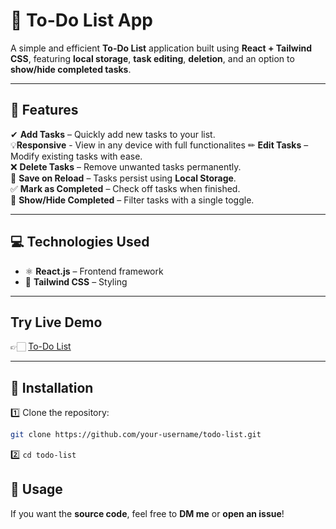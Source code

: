 # 📝 To-Do List App 

A simple and efficient **To-Do List** application built using **React + Tailwind CSS**, featuring **local storage**, **task editing**, **deletion**, and an option to **show/hide completed tasks**.

---

## 🌟 Features

✔ **Add Tasks** – Quickly add new tasks to your list.  
💡**Responsive** - View in any device with full functionalites 
✏ **Edit Tasks** – Modify existing tasks with ease.  
❌ **Delete Tasks** – Remove unwanted tasks permanently.  
🔄 **Save on Reload** – Tasks persist using **Local Storage**.  
✅ **Mark as Completed** – Check off tasks when finished.  
👀 **Show/Hide Completed** – Filter tasks with a single toggle.  

---

## 💻 Technologies Used

- ⚛ **React.js** – Frontend framework  
- 🎨 **Tailwind CSS** – Styling
  
---

## Try Live Demo

👉🏻 [To-Do List](https://todo-omghare.vercel.app/)

---

## 🔧 Installation

1️⃣ Clone the repository:

```sh
git clone https://github.com/your-username/todo-list.git
```

2️⃣ ``` cd todo-list ```

## 🚀 Usage
If you want the **source code**, feel free to **DM me** or **open an issue**!  
